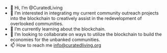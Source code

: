- 👋 Hi, I’m @CuratedLiving
- 👀 I’m interested in integrating my current community outreach projects into the blockchain to creatively assist in the redevelopment of overlooked communities. 
- 🌱 I’m currently learning about the blockchain.
- 💞️ I’m looking to collaborate on ways to utilize the blockchain to build the economies for the unbanked communities.  
- 📫 How to reach me info@curatedliving.org

<!---
CuratedLiving/CuratedLiving is a ✨ special ✨ repository because its `README.md` (this file) appears on your GitHub profile.
You can click the Preview link to take a look at your changes.
--->
